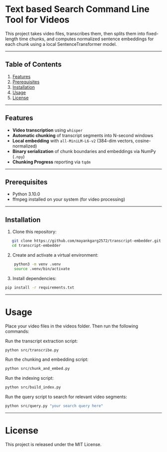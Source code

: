 # Text based Search Command Line Tool for Videos

This project takes video files, transcribes them, then splits them into fixed-length time chunks, and computes normalized sentence embeddings for each chunk using a local SentenceTransformer model.

---

## Table of Contents

1. [Features](#features)
2. [Prerequisites](#prerequisites) 
3. [Installation](#installation)
4. [Usage](#usage)
5. [License](#license)

---

## Features

- **Video transcription** using `whisper`
- **Automatic chunking** of transcript segments into N-second windows
- **Local embedding** with `all-MiniLM-L6-v2` (384-dim vectors, cosine-normalized)
- **Binary serialization** of chunk boundaries and embeddings via NumPy (`.npy`)
- **Chunking Progress** reporting via `tqdm`

---

## Prerequisites

- Python 3.10.0
- ffmpeg installed on your system (for video processing)

---

## Installation

1. Clone this repository:

```bash
   git clone https://github.com/mayankgarg2572/transcript-embedder.git
   cd transcript-embedder
```

2. Create and activate a virtual environment:

```bash
    python3 -m venv .venv
    source .venv/bin/activate
```

3. Install dependencies:

```bash
pip install -r requirements.txt
```

---

# Usage
Place your video files in the videos folder. Then run the following commands:

Run the transcript extraction script:

```bash
python src/transcribe.py
```

Run the chunking and embedding script:

```bash
python src/chunk_and_embed.py
```

Run the indexing script:

```bash
python src/build_index.py
```
Run the query script to search for relevant video segments:

```bash
python src/query.py "your search query here"
```

---

# License
This project is released under the MIT License.